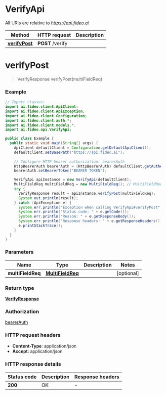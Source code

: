 # VerifyApi

All URIs are relative to *https://api.fideo.ai*

| Method | HTTP request | Description |
|------------- | ------------- | -------------|
| [**verifyPost**](VerifyApi.md#verifyPost) | **POST** /verify |  |


<a id="verifyPost"></a>
# **verifyPost**
> VerifyResponse verifyPost(multiFieldReq)



### Example
```java
// Import classes:
import ai.fideo.client.ApiClient;
import ai.fideo.client.ApiException;
import ai.fideo.client.Configuration;
import ai.fideo.client.auth.*;
import ai.fideo.client.models.*;
import ai.fideo.api.VerifyApi;

public class Example {
  public static void main(String[] args) {
    ApiClient defaultClient = Configuration.getDefaultApiClient();
    defaultClient.setBasePath("https://api.fideo.ai");
    
    // Configure HTTP bearer authorization: bearerAuth
    HttpBearerAuth bearerAuth = (HttpBearerAuth) defaultClient.getAuthentication("bearerAuth");
    bearerAuth.setBearerToken("BEARER TOKEN");

    VerifyApi apiInstance = new VerifyApi(defaultClient);
    MultiFieldReq multiFieldReq = new MultiFieldReq(); // MultiFieldReq | 
    try {
      VerifyResponse result = apiInstance.verifyPost(multiFieldReq);
      System.out.println(result);
    } catch (ApiException e) {
      System.err.println("Exception when calling VerifyApi#verifyPost");
      System.err.println("Status code: " + e.getCode());
      System.err.println("Reason: " + e.getResponseBody());
      System.err.println("Response headers: " + e.getResponseHeaders());
      e.printStackTrace();
    }
  }
}
```

### Parameters

| Name | Type | Description  | Notes |
|------------- | ------------- | ------------- | -------------|
| **multiFieldReq** | [**MultiFieldReq**](MultiFieldReq.md)|  | [optional] |

### Return type

[**VerifyResponse**](VerifyResponse.md)

### Authorization

[bearerAuth](../README.md#bearerAuth)

### HTTP request headers

 - **Content-Type**: application/json
 - **Accept**: application/json

### HTTP response details
| Status code | Description | Response headers |
|-------------|-------------|------------------|
| **200** | OK |  -  |

